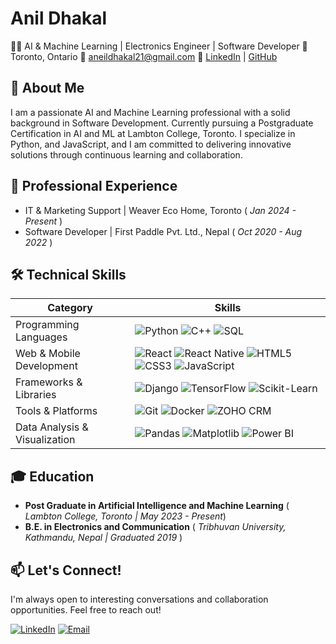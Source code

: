 # Anil Dhakal 

👨‍💻 AI & Machine Learning | Electronics Engineer | Software Developer
📍 Toronto, Ontario    📧 aneildhakal21@gmail.com    🔗 [LinkedIn](#) | [GitHub](#)

## 🚀 About Me
I am a passionate AI and Machine Learning professional with a solid background in Software Development. Currently pursuing a Postgraduate Certification in AI and ML at Lambton College, Toronto. I specialize in Python, and JavaScript, and I am committed to delivering innovative solutions through continuous learning and collaboration.

## 💼 Professional Experience
- IT & Marketing Support | Weaver Eco Home, Toronto ( *Jan 2024 - Present* )
- Software Developer | First Paddle Pvt. Ltd., Nepal ( *Oct 2020 - Aug 2022* )

## 🛠️ Technical Skills
| Category | Skills |
|----------|--------|
| Programming Languages | ![Python](https://img.shields.io/badge/Python-3776AB?style=for-the-badge&logo=python&logoColor=white) ![C++](https://img.shields.io/badge/C++-00599C?style=for-the-badge&logo=c%2B%2B&logoColor=white) ![SQL](https://img.shields.io/badge/SQL-4479A1?style=for-the-badge&logo=mysql&logoColor=white) |
| Web & Mobile Development | ![React](https://img.shields.io/badge/React-20232A?style=for-the-badge&logo=react&logoColor=61DAFB) ![React Native](https://img.shields.io/badge/React_Native-20232A?style=for-the-badge&logo=react&logoColor=61DAFB) ![HTML5](https://img.shields.io/badge/HTML5-E34F26?style=for-the-badge&logo=html5&logoColor=white) ![CSS3](https://img.shields.io/badge/CSS3-1572B6?style=for-the-badge&logo=css3&logoColor=white) ![JavaScript](https://img.shields.io/badge/JavaScript-F7DF1E?style=for-the-badge&logo=javascript&logoColor=black) |
| Frameworks & Libraries | ![Django](https://img.shields.io/badge/Django-092E20?style=for-the-badge&logo=django&logoColor=white) ![TensorFlow](https://img.shields.io/badge/TensorFlow-FF6F00?style=for-the-badge&logo=tensorflow&logoColor=white) ![Scikit-Learn](https://img.shields.io/badge/Scikit--Learn-F7931E?style=for-the-badge&logo=scikit-learn&logoColor=white) |
| Tools & Platforms | ![Git](https://img.shields.io/badge/Git-F05032?style=for-the-badge&logo=git&logoColor=white) ![Docker](https://img.shields.io/badge/Docker-2496ED?style=for-the-badge&logo=docker&logoColor=white) ![ZOHO CRM](https://img.shields.io/badge/ZOHO_CRM-E42527?style=for-the-badge&logo=zoho&logoColor=white) |
| Data Analysis & Visualization | ![Pandas](https://img.shields.io/badge/Pandas-150458?style=for-the-badge&logo=pandas&logoColor=white) ![Matplotlib](https://img.shields.io/badge/Matplotlib-11557C?style=for-the-badge&logo=python&logoColor=white) ![Power BI](https://img.shields.io/badge/Power_BI-F2C811?style=for-the-badge&logo=powerbi&logoColor=black) |

## 🎓 Education
- **Post Graduate in Artificial Intelligence and Machine Learning**  ( *Lambton College, Toronto | May 2023 - Present*)
- **B.E. in Electronics and Communication**  ( *Tribhuvan University, Kathmandu, Nepal | Graduated 2019* )

## 📫 Let's Connect!
I'm always open to interesting conversations and collaboration opportunities. Feel free to reach out!

[![LinkedIn](https://img.shields.io/badge/LinkedIn-0077B5?style=for-the-badge&logo=linkedin&logoColor=white)](https://www.linkedin.com/in/anil-dhakal-380507176/)
[![Email](https://img.shields.io/badge/Email-D14836?style=for-the-badge&logo=gmail&logoColor=white)](mailto:aneildhakal21@gmail.com)
